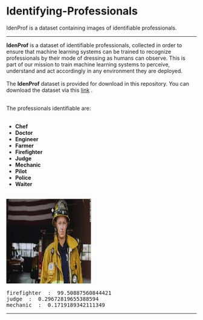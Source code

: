 # Identifying-Professionals
IdenProf is a dataset containing images of identifiable professionals.
<hr>
<b>IdenProf</b> is a dataset of identifiable professionals, collected in order to ensure that machine learning systems can be trained
 to recognize professionals by their mode of dressing as humans can observe. This is part of our mission to train machine learning systems to perceive, understand and act accordingly in any environment they are deployed. <br><br>
 The <b>IdenProf</b> dataset is provided for download in this repository. You can download the dataset via this <a href="https://github.com/OlafenwaMoses/IdenProf/releases/" >link</a> . <br><br>

  The professionals identifiable are: <br><br>

  - <b> Chef </b> <br>
  - <b> Doctor </b> <br>
  - <b> Engineer </b> <br>
  - <b> Farmer </b> <br>
  - <b> Firefighter </b> <br>
  - <b> Judge </b> <br>
  - <b> Mechanic </b> <br>
  - <b> Pilot </b> <br>
  - <b> Police </b> <br>
  - <b> Waiter </b> <br> <br>


<img src="test-images/firefighter-4.jpg" />
<pre>
firefighter  :  99.50887560844421
judge  :  0.29672819655388594
mechanic  :  0.1719189342111349
</pre>

<hr>
<br>
